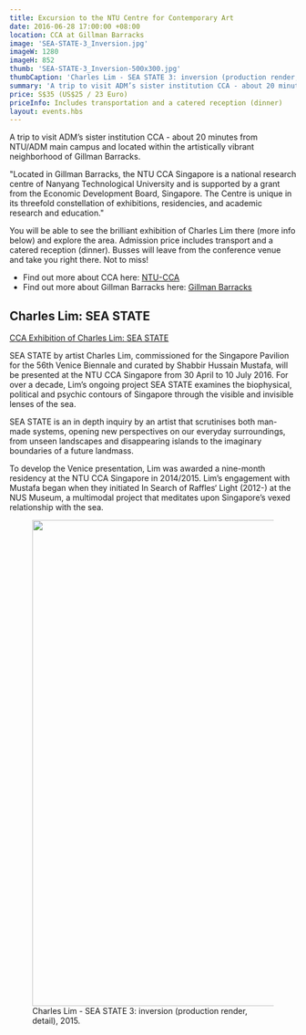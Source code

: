 ```yaml
---
title: Excursion to the NTU Centre for Contemporary Art
date: 2016-06-28 17:00:00 +08:00
location: CCA at Gillman Barracks
image: 'SEA-STATE-3_Inversion.jpg'
imageW: 1280
imageH: 852
thumb: 'SEA-STATE-3_Inversion-500x300.jpg'
thumbCaption: 'Charles Lim - SEA STATE 3: inversion (production render, detail), 2015.'
summary: 'A trip to visit ADM’s sister institution CCA - about 20 minutes from NTU/ADM main campus and located within the artistically vibrant neighborhood of Gillman Barracks. An opportunity to explore the exhibition "SEA STATE" by local artist Charles Lim.'
price: S$35 (US$25 / 23 Euro)
priceInfo: Includes transportation and a catered reception (dinner)
layout: events.hbs
---
```

A trip to visit ADM’s sister institution CCA - about 20 minutes from
NTU/ADM main campus and located within the artistically vibrant neighborhood of Gillman Barracks.

"Located in Gillman Barracks, the NTU CCA Singapore is a national research centre of Nanyang Technological University and is supported by a grant from the Economic Development Board, Singapore. The Centre is unique in its threefold constellation of exhibitions, residencies, and academic research and education."

You will be able to see the brilliant exhibition of <span class="highlight">Charles Lim</span> there (more info below) and explore the area. Admission price includes transport and a catered reception (dinner). Busses will leave from the conference venue and take you right there. Not to miss!

- Find out more about CCA here: <a href="https://www.gillmanbarracks.com/ntu-cca-singapore" target="_blank">NTU-CCA</a>
- Find out more about Gillman Barracks here: <a href="https://www.gillmanbarracks.com" target="_blank">Gillman Barracks</a>

## Charles Lim: SEA STATE
<a href="http://ntu.ccasingapore.org/exhibitions/charles-lim-sea-state/" target="_blank">CCA Exhibition of Charles Lim: SEA STATE</a>

SEA STATE by artist Charles Lim, commissioned for the Singapore Pavilion for the 56th Venice Biennale and curated by Shabbir Hussain Mustafa, will be presented at the NTU CCA Singapore from 30 April to 10 July 2016. For over a decade, Lim’s ongoing project SEA STATE examines the biophysical, political and psychic contours of Singapore through the visible and invisible lenses of the sea.

SEA STATE is an in depth inquiry by an artist that scrutinises both man-made systems, opening new perspectives on our everyday surroundings, from unseen landscapes and disappearing islands to the imaginary boundaries of a future landmass.

To develop the Venice presentation, Lim was awarded a nine-month residency at the NTU CCA Singapore in 2014/2015. Lim’s engagement with Mustafa began when they initiated In Search of Raffles‘ Light (2012-) at the NUS Museum, a multimodal project that meditates upon Singapore’s vexed relationship with the sea.

<figure class="event-image">
<img src="/img/SEA-STATE-3_Inversion.jpg" width="1280" height="852" alt="">
<figcaption>Charles Lim - SEA STATE 3: inversion (production render, detail), 2015.</figcaption>
</figure>
